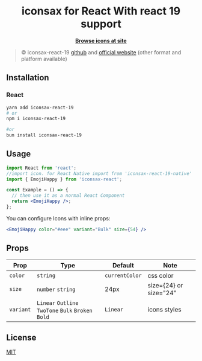 <h1 align="center">iconsax for React  With react 19 support </h1>

<p align="center">
  <a href="https://iconsax-react.pages.dev/"><strong>Browse icons at site</strong></a>
</p>

> ©️ iconsax-react-19 [github](https://github.com/MohamedRagheb/iconsax-react-19) and
> [official website](https://iconsax-react.pages.dev/) (other format and platform available)

## Installation

### React

```bash
yarn add iconsax-react-19
# or
npm i iconsax-react-19

#or 
bun install iconsax-react-19
```

## Usage

```jsx
import React from 'react';
//import icon. for React Native import from 'iconsax-react-19-native'
import { EmojiHappy } from 'iconsax-react';

const Example = () => {
  // then use it as a normal React Component
  return <EmojiHappy />;
};
```

You can configure Icons with inline props:

```jsx
<EmojiHappy color="#eee" variant="Bulk" size={54} />
```

## Props

| Prop      | Type                                                | Default        | Note                   |
| --------- | --------------------------------------------------- | -------------- | ---------------------- |
| `color`   | `string`                                            | `currentColor` | css color              |
| `size`    | `number` `string`                                   | 24px           | size={24} or size="24" |
| `variant` | `Linear` `Outline` `TwoTone` `Bulk` `Broken` `Bold` | `Linear`       | icons styles           |


## License

[MIT](./LICENSE)
